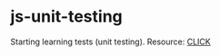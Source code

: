 # js-unit-testing
Starting learning tests (unit testing). Resource: [CLICK](https://www.youtube.com/playlist?list=PL0zVEGEvSaeF_zoW9o66wa_UCNE3a7BEr)
